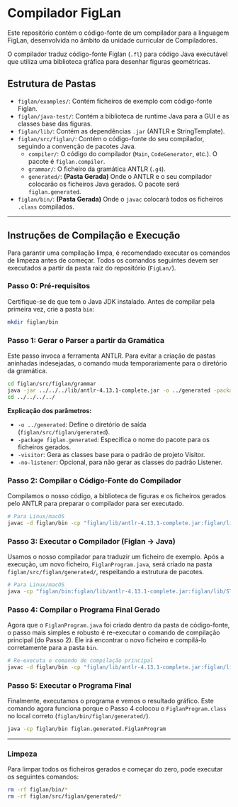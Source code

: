 # Compilador FigLan

Este repositório contém o código-fonte de um compilador para a linguagem FigLan, desenvolvida no âmbito da unidade curricular de Compiladores.

O compilador traduz código-fonte Figlan (`.fl`) para código Java executável que utiliza uma biblioteca gráfica para desenhar figuras geométricas.

## Estrutura de Pastas

  * `figlan/examples/`: Contém ficheiros de exemplo com código-fonte Figlan.
  * `figlan/java-test/`: Contém a biblioteca de runtime Java para a GUI e as classes base das figuras.
  * `figlan/lib/`: Contém as dependências `.jar` (ANTLR e StringTemplate).
  * `figlan/src/figlan/`: Contém o código-fonte do seu compilador, seguindo a convenção de pacotes Java.
      * `compiler/`: O código do compilador (`Main`, `CodeGenerator`, etc.). O pacote é `figlan.compiler`.
      * `grammar/`: O ficheiro da gramática ANTLR (`.g4`).
      * `generated/`: **(Pasta Gerada)** Onde o ANTLR e o seu compilador colocarão os ficheiros Java gerados. O pacote será `figlan.generated`.
  * `figlan/bin/`: **(Pasta Gerada)** Onde o `javac` colocará todos os ficheiros `.class` compilados.

-----

## Instruções de Compilação e Execução

Para garantir uma compilação limpa, é recomendado executar os comandos de limpeza antes de começar. Todos os comandos seguintes devem ser executados a partir da pasta raiz do repositório (`FigLan/`).

### Passo 0: Pré-requisitos

Certifique-se de que tem o Java JDK instalado. Antes de compilar pela primeira vez, crie a pasta `bin`:

```bash
mkdir figlan/bin
```

### Passo 1: Gerar o Parser a partir da Gramática

Este passo invoca a ferramenta ANTLR. Para evitar a criação de pastas aninhadas indesejadas, o comando muda temporariamente para o diretório da gramática.

```bash
cd figlan/src/figlan/grammar
java -jar ../../../lib/antlr-4.13.1-complete.jar -o ../generated -package figlan.generated -visitor -no-listener Figlan.g4
cd ../../../../
```

**Explicação dos parâmetros:**

  * `-o ../generated`: Define o diretório de saída (`figlan/src/figlan/generated`).
  * `-package figlan.generated`: Especifica o nome do pacote para os ficheiros gerados.
  * `-visitor`: Gera as classes base para o padrão de projeto Visitor.
  * `-no-listener`: Opcional, para não gerar as classes do padrão Listener.

### Passo 2: Compilar o Código-Fonte do Compilador

Compilamos o nosso código, a biblioteca de figuras e os ficheiros gerados pelo ANTLR para preparar o compilador para ser executado.

```bash
# Para Linux/macOS
javac -d figlan/bin -cp "figlan/lib/antlr-4.13.1-complete.jar:figlan/lib/ST-4.3.4.jar" $(find figlan/src -name "*.java") $(find figlan/java-test -name "*.java")
```

### Passo 3: Executar o Compilador (Figlan -\> Java)

Usamos o nosso compilador para traduzir um ficheiro de exemplo. Após a execução, um novo ficheiro, `FiglanProgram.java`, será criado na pasta `figlan/src/figlan/generated/`, respeitando a estrutura de pacotes.

```bash
# Para Linux/macOS
java -cp "figlan/bin:figlan/lib/antlr-4.13.1-complete.jar:figlan/lib/ST-4.3.4.jar" figlan.compiler.Main figlan/examples/example1.fl
```

### Passo 4: Compilar o Programa Final Gerado

Agora que o `FiglanProgram.java` foi criado dentro da pasta de código-fonte, o passo mais simples e robusto é re-executar o comando de compilação principal (do Passo 2). Ele irá encontrar o novo ficheiro e compilá-lo corretamente para a pasta `bin`.

```bash
# Re-executa o comando de compilação principal
javac -d figlan/bin -cp "figlan/lib/antlr-4.13.1-complete.jar:figlan/lib/ST-4.3.4.jar" $(find figlan/src -name "*.java") $(find figlan/java-test -name "*.java")
```

### Passo 5: Executar o Programa Final

Finalmente, executamos o programa e vemos o resultado gráfico. Este comando agora funciona porque o Passo 4 colocou o `FiglanProgram.class` no local correto (`figlan/bin/figlan/generated/`).

```bash
java -cp figlan/bin figlan.generated.FiglanProgram
```

-----

### Limpeza

Para limpar todos os ficheiros gerados e começar do zero, pode executar os seguintes comandos:

```bash
rm -rf figlan/bin/*
rm -rf figlan/src/figlan/generated/*
```